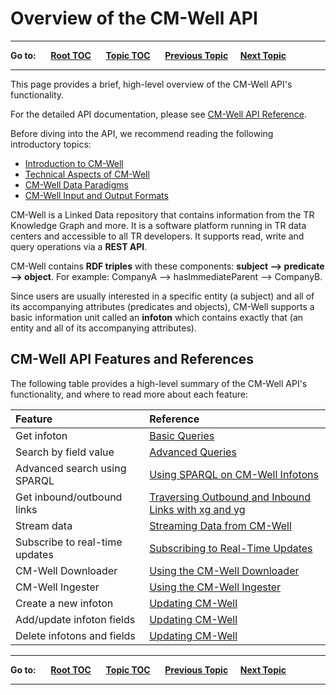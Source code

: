 # Overview of the CM-Well API #

----

**Go to:** &nbsp;&nbsp;&nbsp;&nbsp; [**Root TOC**](CM-Well.RootTOC.md) &nbsp;&nbsp;&nbsp;&nbsp; [**Topic TOC**](Intro.TOC.md) &nbsp;&nbsp;&nbsp;&nbsp; [**Previous Topic**](Intro.CM-WellDataParadigms.md)&nbsp;&nbsp;&nbsp;&nbsp; [**Next Topic**](Intro.TechnicalAspectsOfCM-Well.md)  

----

This page provides a brief, high-level overview of the CM-Well API's functionality.

For the detailed API documentation, please see [CM-Well API Reference](API.TOC.md).

Before diving into the API, we recommend reading the following introductory topics: 

* [Introduction to CM-Well](Intro.IntroductionToCM-Well.md)
* [Technical Aspects of CM-Well](Intro.TechnicalAspectsOfCM-Well.md)
* [CM-Well Data Paradigms](Intro.CM-WellDataParadigms.md)
* [CM-Well Input and Output Formats](API.InputAndOutputFormats.md)

CM-Well is a Linked Data repository that contains information from the TR Knowledge Graph and more. It is a software platform running in TR data centers and accessible to all TR developers. It supports read, write and query operations via a **REST API**.

CM-Well contains **RDF triples** with these components: **subject --> predicate --> object**. 
For example: CompanyA --> hasImmediateParent --> CompanyB. 

Since users are usually interested in a specific entity (a subject) and all of its accompanying attributes (predicates and objects), CM-Well supports a basic information unit called an **infoton** which contains exactly that (an entity and all of its accompanying attributes).

## CM-Well API Features and References ##

The following table provides a high-level summary of the CM-Well API's functionality, and where to read more about each feature:

Feature  | Reference
:---------|:----------
Get infoton | [Basic Queries](DevGuide.BasicQueries.md)
Search by field value | [Advanced Queries](DevGuide.AdvancedQueries.md)
Advanced search using SPARQL | [Using SPARQL on CM-Well Infotons](DevGuide.UsingSPARQLOnCM-WellInfotons.md)
Get inbound/outbound links | [Traversing Outbound and Inbound Links with xg and yg](API.TraversingOutboundAndInboundLinksWithXgAndYg.md)
Stream data | [Streaming Data from CM-Well](DevGuide.StreamingDataFromCM-Well.md)
Subscribe to real-time updates | [Subscribing to Real-Time Updates](DevGuide.SubscribingToReal-TimeUpdates.md)
CM-Well Downloader | [Using the CM-Well Downloader](Tools.UsingTheCM-WellDownloader.md)
CM-Well Ingester | [Using the CM-Well Ingester](Tools.UsingTheCM-WellIngester.md)
Create a new infoton | [Updating CM-Well](DevGuide.UpdatingCM-Well.md)
Add/update infoton fields | [Updating CM-Well](DevGuide.UpdatingCM-Well.md)
Delete infotons and fields | [Updating CM-Well](DevGuide.UpdatingCM-Well.md)
 
----

**Go to:** &nbsp;&nbsp;&nbsp;&nbsp; [**Root TOC**](CM-Well.RootTOC.md) &nbsp;&nbsp;&nbsp;&nbsp; [**Topic TOC**](Intro.TOC.md) &nbsp;&nbsp;&nbsp;&nbsp; [**Previous Topic**](Intro.CM-WellDataParadigms.md)&nbsp;&nbsp;&nbsp;&nbsp; [**Next Topic**](Intro.TechnicalAspectsOfCM-Well.md)  

----